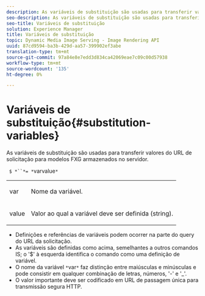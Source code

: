 ```yaml
---
description: As variáveis de substituição são usadas para transferir valores do URL de solicitação para modelos FXG armazenados no servidor.
seo-description: As variáveis de substituição são usadas para transferir valores do URL de solicitação para modelos FXG armazenados no servidor.
seo-title: Variáveis de substituição
solution: Experience Manager
title: Variáveis de substituição
topic: Dynamic Media Image Serving - Image Rendering API
uuid: 87cd9594-ba3b-429d-aa57-399902ef3abe
translation-type: tm+mt
source-git-commit: 97a84e8e7edd3d834ca42069eae7c09c00d57938
workflow-type: tm+mt
source-wordcount: '135'
ht-degree: 0%

---
```



# Variáveis de substituição{#substitution-variables}

As variáveis de substituição são usadas para transferir valores do URL de solicitação para modelos FXG armazenados no servidor.

` $ *``*= *`varvalue`*`

<table id="simpletable_76B381800C0D411F87CD551FC30B0579"> 
 <tr class="strow"> 
  <td class="stentry"> <p> <span class="codeph"> <span class="varname"> var  </span> </span> </p> </td> 
  <td class="stentry"> <p>Nome da variável. </p> </td> 
 </tr> 
 <tr class="strow"> 
  <td class="stentry"> <p> <span class="codeph"> <span class="varname"> value  </span> </span> </p> </td> 
  <td class="stentry"> <p>Valor ao qual a variável deve ser definida (string). </p> </td> 
 </tr> 
</table>

* Definições e referências de variáveis podem ocorrer na parte do query do URL da solicitação.
* As variáveis são definidas como acima, semelhantes a outros comandos IS; o &#39;$&#39; à esquerda identifica o comando como uma definição de variável.
* O nome da variável `*`var`*` faz distinção entre maiúsculas e minúsculas e pode consistir em qualquer combinação de letras, números, &#39;-&#39; e &#39;_&#39;.
* O valor importante deve ser codificado em URL de passagem única para transmissão segura HTTP.

